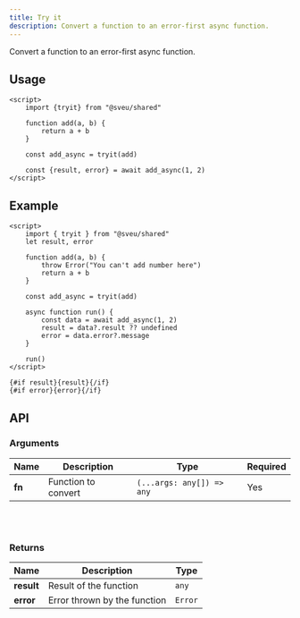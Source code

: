 ```yaml
---
title: Try it
description: Convert a function to an error-first async function.
---
```


<script>
    import Meta from "$components/meta.svelte"
</script>

<Meta />

Convert a function to an error-first async function.

## Usage

```svelte
<script>
    import {tryit} from "@sveu/shared"

    function add(a, b) {
        return a + b
    }

    const add_async = tryit(add)
    
    const {result, error} = await add_async(1, 2)
</script>
```

## Example

```svelte live ln
<script>
    import { tryit } from "@sveu/shared"
    let result, error

    function add(a, b) {
        throw Error("You can't add number here")
        return a + b
    }

    const add_async = tryit(add)

    async function run() {
        const data = await add_async(1, 2)
        result = data?.result ?? undefined
        error = data.error?.message
    }

    run()
</script>

{#if result}{result}{/if}
{#if error}{error}{/if}
```

## API

### Arguments

| Name                | Description                          | Type                          | Required |
| ------------------- | ------------------------------------ | ----------------------------- | -------- |
| **fn**              | Function to convert                  | `(...args: any[]) => any`     | Yes      |

<br />
<br />

### Returns

| Name                | Description                          | Type                          |
| ------------------- | ------------------------------------ | ----------------------------- |
| **result**          | Result of the function               | `any`                         |
| **error**           | Error thrown by the function         | `Error`                       |

